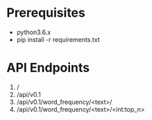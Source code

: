 # Prerequisites
* python3.6.x
* pip install -r requirements.txt

# API Endpoints
1. /
2. /api/v0.1
3. /api/v0.1/word_frequency/&lt;text&gt;/
4. /api/v0.1/word_frequency/&lt;text&gt;/&lt;int:top_n&gt;
